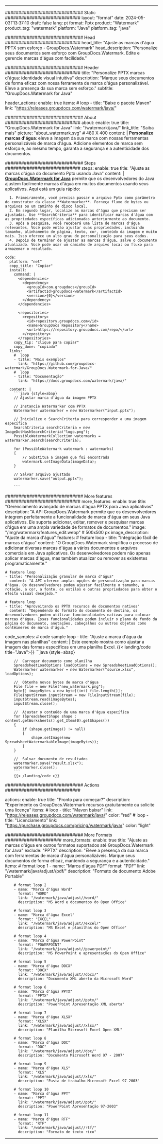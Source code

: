 
---
############################# Static ############################
layout: "format"
date:  2024-05-03T13:37:10
draft: false
lang: pt
format: Pptx
product: "Watermark"
product_tag: "watermark"
platform: "Java"
platform_tag: "java"

############################# Head ############################
head_title: "Ajuste as marcas d'água PPTX sem esforço - GroupDocs.Watermark"
head_description: "Personalize seus documentos sem esforço com GroupDocs.Watermark. Edite e gerencie marcas d'água com facilidade."

############################# Header ############################
title: "Personalize PPTX marcas d'água: identidade visual intuitiva" 
description: "Marque seus documentos de forma eficaz com nossa ferramenta de marca d'água personalizável. Eleve a presença da sua marca sem esforço."
subtitle: "GroupDocs.Watermark for Java" 

header_actions:
  enable: true
  items:
    #  loop
    - title: "Baixe o pacote Maven"
      link: "https://releases.groupdocs.com/watermark/java/"
      
############################# About ############################
about:
    enable: true
    title: "GroupDocs.Watermark for Java"
    link: "/watermark/java/"
    link_title: "Saiba mais"
    picture: "about_watermark.svg" # 480 X 400
    content: |
       **Personalize marcas d'água**: eleve a imagem da sua marca com nossas ferramentas personalizáveis de marca d'água. Adicione elementos de marca sem esforço e, ao mesmo tempo, garanta a segurança e a autenticidade dos documentos.

############################# Steps ############################
steps:
    enable: true
    title: "Ajuste as marcas d'água do documento Pptx usando Java"
    content: |
      **[GroupDocs.Watermark for Java](https://products.groupdocs.com/watermark/java/)** permite que os desenvolvedores do Java ajustem facilmente marcas d'água em muitos documentos usando seus aplicativos. Aqui está um guia rápido:
      
      1. Primeiramente, você precisa passar o arquivo Pptx como parâmetro do construtor da classe **Watermarker**. Forneça fluxo de bytes ou arquivos ou um caminho de disco local.
      2. Em segundo lugar, localize as marcas d'água que precisam ser ajustadas. Use **SearchCriteria** para identificar marcas d'água com as propriedades específicas adicionadas anteriormente ao documento.
      3. Após a pesquisa, você receberá uma lista de marcas d'água relevantes. Você pode então ajustar suas propriedades, incluindo tamanho, alinhamento de página, texto, cor, conteúdo da imagem e muito mais. Isso oferece um alto grau de personalização para seus dados.
      4. Depois de terminar de ajustar as marcas d'água, salve o documento atualizado. Você pode usar um caminho de arquivo local ou fluxo para armazenar o resultado.
   
    code:
      platform: "net"
      copy_title: "Copiar"
      install:
        command: |
          <dependencies>
            <dependency>
              <groupId>com.groupdocs</groupId>
              <artifactId>groupdocs-watermark</artifactId>
              <version>{0}</version>
            </dependency>
          </dependencies>

          <repositories>
            <repository>
              <id>repository.groupdocs.com</id>
              <name>GroupDocs Repository</name>
              <url>https://repository.groupdocs.com/repo/</url>
            </repository>
          </repositories>
        copy_tip: "clique para copiar"
        copy_done: "copiado"
      links:
        #  loop
        - title: "Mais exemplos"
          link: "https://github.com/groupdocs-watermark/GroupDocs.Watermark-for-Java/"
        #  loop
        - title: "Documentação"
          link: "https://docs.groupdocs.com/watermark/java/"
          
      content: |
        ```java {style=abap}
        // Ajustar marca d'água da imagem PPTX

        // Instancie Watermarker com PPTX
        Watermarker watermarker = new Watermarker("input.pptx");
        
        // Inicialize o SearchCriteria para corresponder a uma imagem específica
        SearchCriteria searchCriteria = new ImageDctHashSearchCriteria("logo.png");
        PossibleWatermarkCollection watermarks = watermarker.search(searchCriteria);

        for (PossibleWatermark watermark : watermarks)
        {
            // Substitua a imagem que foi encontrada
            watermark.setImageData(imageData);
        }

        // Salvar arquivo ajustado
        watermarker.save("output.pptx");
        
        ```
        
############################# More features ############################
more_features:
  enable: true
  title: "Gerenciamento avançado de marcas d'água PPTX para Java aplicativos"
  description: "A API GroupDocs.Watermark permite que os desenvolvedores integrem perfeitamente a funcionalidade de marca d'água em seus Java aplicativos. Ele suporta adicionar, editar, remover e pesquisar marcas d'água em uma ampla variedade de formatos de documentos."
  image: "/img/watermark/features_edit.webp" # 500x500 px
  image_description: "Ajuste da marca d'água"
  features:
    # feature loop
    - title: "Integração fácil de marcas d'água"
      content: "O GroupDocs.Watermark simplifica o processo de adicionar diversas marcas d'água a vários documentos e arquivos comerciais em Java aplicativos. Os desenvolvedores podem não apenas aplicar marcas d'água, mas também atualizar ou remover as existentes programaticamente."

    # feature loop
    - title: "Personalização granular de marca d'água"
      content: "A API oferece amplas opções de personalização para marcas d'água. Os desenvolvedores podem ajustar facilmente o tamanho, a rotação, a cor, a fonte, os estilos e outras propriedades para obter o efeito visual desejado."

    # feature loop
    - title: "Aproveitando os PPTX recursos de documentos nativos"
      content: "Dependendo do formato do documento de destino, os desenvolvedores podem utilizar funcionalidades nativas para colocar marcas d'água. Essas funcionalidades podem incluir o plano de fundo da página do documento, anotações, cabeçalhos ou outros objetos como contêineres de marca d'água."
      
  code_samples:
    # code sample loop
    - title: "Ajuste a marca d'água da imagem nas planilhas"
      content: |
        Este exemplo mostra como ajustar a imagem das formas específicas em uma planilha Excel.
        {{< landing/code title="Java">}}
        ```java {style=abap}
        
        //  Carregar documento como planilha
        SpreadsheetLoadOptions loadOptions = new SpreadsheetLoadOptions();
        Watermarker watermarker = new Watermarker("source.xlsx", loadOptions);

        //  Obtenha novos bytes de marca d'água
        File file = new File("new_watermark.png");
        byte[] imageBytes = new byte[(int) file.length()];
        FileInputStream inputStream = new FileInputStream(file);
        inputStream.read(imageBytes);
        inputStream.close();

        //  Ajustar o conteúdo de uma marca d'água específica
        for (SpreadsheetShape shape : content.getWorksheets().get_Item(0).getShapes())
        {
            if (shape.getImage() != null)
            {
                shape.setImage(new SpreadsheetWatermarkableImage(imageBytes));
            }
        }

        //  Salvar documento de resultados
        watermarker.save("result.xlsx");
        watermarker.close();
        ```
        {{< /landing/code >}}


############################# Actions ############################

actions:
  enable: true
  title: "Pronto para começar?"
  description: "Experimente os GroupDocs.Watermark recursos gratuitamente ou solicite uma licença"
  items:
    #  loop
    - title: "Maven baixar"
      link: "https://releases.groupdocs.com/watermark/java/"
      color: "red"
        #  loop
    - title: "Licenciamento"
      link: "https://purchase.groupdocs.com/pricing/watermark/java/"
      color: "light"


############################# More Formats #####################
more_formats:
    enable: true
    title: "Ajuste as marcas d'água em outros formatos suportados até GroupDocs.Watermark for Java"
    exclude: "PPTX"
    description: "Eleve a presença da sua marca com ferramentas de marca d'água personalizáveis. Marque seus documentos de forma eficaz, mantendo a segurança e a autenticidade."
    items: 
        # format loop 1
        - name: "Marca d'água PDF"
          format: "PDF"
          link: "/watermark/java/adjust//pdf/"
          description: "Formato de documento Adobe Portable"

        # format loop 2
        - name: "Marca d'água Word"
          format: "WORD"
          link: "/watermark/java/adjust//word/"
          description: "MS Word e documentos do Open Office"
          
        # format loop 3
        - name: "Marca d'água Excel"
          format: "EXCEL"
          link: "/watermark/java/adjust//excel/"
          description: "MS Excel e planilhas do Open Office"

        # format loop 4
        - name: "Marca d'água PowerPoint"
          format: "POWERPOINT"
          link: "/watermark/java/adjust//powerpoint/"
          description: "MS PowerPoint e apresentações do Open Office"

        # format loop 5
        - name: "Marca d'água DOCX"
          format: "DOCX"
          link: "/watermark/java/adjust//docx/"
          description: "Documento XML aberto da Microsoft Word"
          
        # format loop 6
        - name: "Marca d'água PPTX"
          format: "PPTX"
          link: "/watermark/java/adjust//pptx/"
          description: "PowerPoint Apresentação XML aberta"
          
        # format loop 7
        - name: "Marca d'água XLSX"
          format: "XLSX"
          link: "/watermark/java/adjust//xlsx/"
          description: "Planilha Microsoft Excel Open XML"

        # format loop 8
        - name: "Marca d'água DOC"
          format: "DOC"
          link: "/watermark/java/adjust//doc/"
          description: "Documento Microsoft Word 97 - 2007"

        # format loop 9
        - name: "Marca d'água XLS"
          format: "XLS"
          link: "/watermark/java/adjust//xls/"
          description: "Pasta de trabalho Microsoft Excel 97-2003"

        # format loop 10
        - name: "Marca d'água PPT"
          format: "PPT"
          link: "/watermark/java/adjust//ppt/"
          description: "PowerPoint Apresentação 97-2003"

        # format loop 11
        - name: "Marca d'água RTF"
          format: "RTF"
          link: "/watermark/java/adjust//rtf/"
          description: "Formato de texto rico"

---